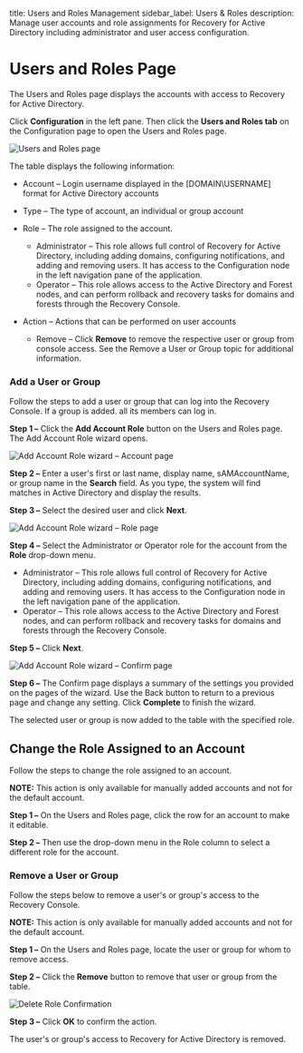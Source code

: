 title: Users and Roles Management
sidebar_label: Users & Roles
description: Manage user accounts and role assignments for Recovery for Active Directory including administrator and user access configuration.

# Users and Roles Page

The Users and Roles page displays the accounts with access to Recovery for Active Directory.

Click **Configuration** in the left pane. Then click the **Users and Roles tab** on the
Configuration page to open the Users and Roles page.

![Users and Roles page](/img/product_docs/accessanalyzer/12.0/requirements/target/config/roles.webp)

The table displays the following information:

- Account – Login username displayed in the [DOMAIN\USERNAME] format for Active Directory accounts
- Type – The type of account, an individual or group account
- Role – The role assigned to the account.

  - Administrator – This role allows full control of Recovery for Active Directory, including
    adding domains, configuring notifications, and adding and removing users. It has access to the
    Configuration node in the left navigation pane of the application.
  - Operator – This role allows access to the Active Directory and Forest nodes, and can perform
    rollback and recovery tasks for domains and forests through the Recovery Console.

- Action – Actions that can be performed on user accounts

  - Remove – Click **Remove** to remove the respective user or group from console access. See the
    Remove a User or Group topic for additional information.

### Add a User or Group

Follow the steps to add a user or group that can log into the Recovery Console. If a group is added.
all its members can log in.

**Step 1 –** Click the **Add Account Role** button on the Users and Roles page. The Add Account Role
wizard opens.

![Add Account Role wizard – Account page](/img/product_docs/recoveryforactivedirectory/recoveryforactivedirectory/admin/configuration/account.webp)

**Step 2 –** Enter a user's first or last name, display name, sAMAccountName, or group name in the
**Search** field. As you type, the system will find matches in Active Directory and display the
results.

**Step 3 –** Select the desired user and click **Next**.

![Add Account Role wizard – Role page](/img/product_docs/directorymanager/directorymanager/configureentraid/register/role.webp)

**Step 4 –** Select the Administrator or Operator role for the account from the **Role** drop-down
menu.

- Administrator – This role allows full control of Recovery for Active Directory, including adding
  domains, configuring notifications, and adding and removing users. It has access to the
  Configuration node in the left navigation pane of the application.
- Operator – This role allows access to the Active Directory and Forest nodes, and can perform
  rollback and recovery tasks for domains and forests through the Recovery Console.

**Step 5 –** Click **Next**.

![Add Account Role wizard – Confirm page](/img/product_docs/recoveryforactivedirectory/recoveryforactivedirectory/admin/forest/confirm.webp)

**Step 6 –** The Confirm page displays a summary of the settings you provided on the pages of the
wizard. Use the Back button to return to a previous page and change any setting. Click **Complete**
to finish the wizard.

The selected user or group is now added to the table with the specified role.

## Change the Role Assigned to an Account

Follow the steps to change the role assigned to an account.

**NOTE:** This action is only available for manually added accounts and not for the default account.

**Step 1 –** On the Users and Roles page, click the row for an account to make it editable.

**Step 2 –** Then use the drop-down menu in the Role column to select a different role for the
account.

### Remove a User or Group

Follow the steps below to remove a user's or group's access to the Recovery Console.

**NOTE:** This action is only available for manually added accounts and not for the default account.

**Step 1 –** On the Users and Roles page, locate the user or group for whom to remove access.

**Step 2 –** Click the **Remove** button to remove that user or group from the table.

![Delete Role Confirmation](/img/product_docs/recoveryforactivedirectory/recoveryforactivedirectory/admin/configuration/deleterole.webp)

**Step 3 –** Click **OK** to confirm the action.

The user's or group's access to Recovery for Active Directory is removed.
